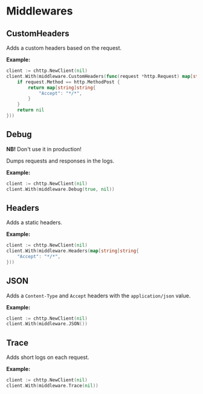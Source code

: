 # Middlewares

## CustomHeaders

Adds a custom headers based on the request.

**Example:**

```go
client := chttp.NewClient(nil)
client.With(middleware.CustomHeaders(func(request *http.Request) map[string]string {
    if request.Method == http.MethodPost {
        return map[string]string{
            "Accept": "*/*",
        }
    }
    return nil
}))
```

## Debug

**NB!** Don't use it in production!

Dumps requests and responses in the logs.

**Example:**

```go
client := chttp.NewClient(nil)
client.With(middleware.Debug(true, nil))
```

## Headers

Adds a static headers.

**Example:**

```go
client := chttp.NewClient(nil)
client.With(middleware.Headers(map[string]string{
    "Accept": "*/*",
}))
```

## JSON

Adds a `Content-Type` and `Accept` headers with the `application/json` value.

**Example:**

```go
client := chttp.NewClient(nil)
client.With(middleware.JSON())
```

## Trace

Adds short logs on each request.

**Example:**

```go
client := chttp.NewClient(nil)
client.With(middleware.Trace(nil))
```
